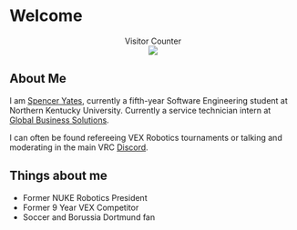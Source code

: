 # Welcome

<p align="center">
    Visitor Counter<br>
    <img src="https://profile-counter.glitch.me/sdy329/count.svg" />
</p>

## About Me

I am <a href="https://www.sdy329.com/" target="_blank">Spencer Yates</a>, currently a fifth-year Software Engineering student at Northern Kentucky University. Currently a service technician intern at <a href="https://www.gbs-inc.com/" target="_blank">Global Business Solutions</a>.

I can often be found refereeing VEX Robotics tournaments or talking and moderating in the main VRC <a href="https://discord.gg/vrc" target="_blank">Discord</a>.

## Things about me

- Former NUKE Robotics President
- Former 9 Year VEX Competitor
- Soccer and Borussia Dortmund fan

